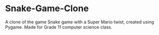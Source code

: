 # Snake-Game-Clone
A clone of the game Snake game with a Super Mario twist, created using Pygame. Made for Grade 11 computer science class. 


